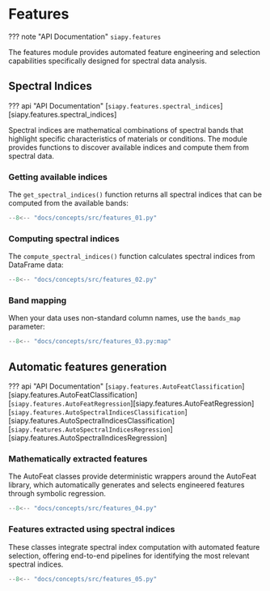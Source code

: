 # Features

??? note "API Documentation"
    `siapy.features`

The features module provides automated feature engineering and selection capabilities specifically designed for spectral data analysis.

## Spectral Indices

??? api "API Documentation"
    [`siapy.features.spectral_indices`][siapy.features.spectral_indices]

Spectral indices are mathematical combinations of spectral bands that highlight specific characteristics of materials or conditions. The module provides functions to discover available indices and compute them from spectral data.

### Getting available indices

The `get_spectral_indices()` function returns all spectral indices that can be computed from the available bands:

```python
--8<-- "docs/concepts/src/features_01.py"
```

### Computing spectral indices

The `compute_spectral_indices()` function calculates spectral indices from DataFrame data:

```python
--8<-- "docs/concepts/src/features_02.py"
```

### Band mapping

When your data uses non-standard column names, use the `bands_map` parameter:

```python
--8<-- "docs/concepts/src/features_03.py:map"
```

## Automatic features generation

??? api "API Documentation"
    [`siapy.features.AutoFeatClassification`][siapy.features.AutoFeatClassification]
    [`siapy.features.AutoFeatRegression`][siapy.features.AutoFeatRegression]
    [`siapy.features.AutoSpectralIndicesClassification`][siapy.features.AutoSpectralIndicesClassification]
    [`siapy.features.AutoSpectralIndicesRegression`][siapy.features.AutoSpectralIndicesRegression]

### Mathematically extracted features

The AutoFeat classes provide deterministic wrappers around the AutoFeat library, which automatically generates and selects engineered features through symbolic regression.

```python
--8<-- "docs/concepts/src/features_04.py"
```

### Features extracted using spectral indices

These classes integrate spectral index computation with automated feature selection, offering end-to-end pipelines for identifying the most relevant spectral indices.

```python
--8<-- "docs/concepts/src/features_05.py"
```

<!-- ## Integration with SiaPy Entities

The features module integrates seamlessly with SiaPy's entity system: -->

<!-- ```python
--8<-- "docs/concepts/src/features_06.py"
``` -->
